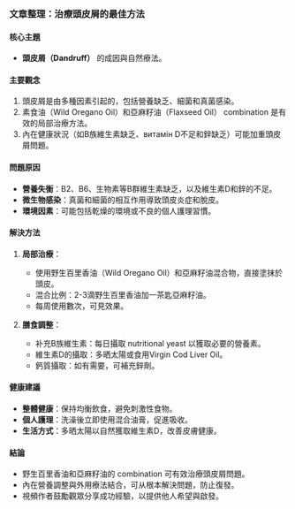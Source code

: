 ### 文章整理：治療頭皮屑的最佳方法

#### 核心主題
- **頭皮屑（Dandruff）** 的成因與自然療法。

#### 主要觀念
1. 頭皮屑是由多種因素引起的，包括營養缺乏、細菌和真菌感染。
2. 素食油（Wild Oregano Oil）和亞麻籽油（Flaxseed Oil） combination 是有效的局部治療方法。
3. 內在健康狀況（如B族維生素缺乏、витамін D不足和鋅缺乏）可能加重頭皮屑問題。

#### 問題原因
- **營養失衡**：B2、B6、生物素等B群維生素缺乏，以及維生素D和鋅的不足。
- **微生物感染**：真菌和細菌的相互作用導致頭皮炎症和脫皮。
- **環境因素**：可能包括乾燥的環境或不良的個人護理習慣。

#### 解決方法
1. **局部治療**：
   - 使用野生百里香油（Wild Oregano Oil）和亞麻籽油混合物，直接塗抹於頭皮。
   - 混合比例：2-3滴野生百里香油加一茶匙亞麻籽油。
   - 每周使用數次，可見效果。

2. **膳食調整**：
   - 补充B族維生素：每日攝取 nutritional yeast 以獲取必要的營養素。
   - 維生素D的攝取：多晒太陽或食用Virgin Cod Liver Oil。
   - 鈣質攝取：如有需要，可補充鋅劑。

#### 健康建議
- **整體健康**：保持均衡飲食，避免刺激性食物。
- **個人護理**：洗澡後立即使用混合油膏，促進吸收。
- **生活方式**：多晒太陽以自然獲取維生素D，改善皮膚健康。

#### 結論
- 野生百里香油和亞麻籽油的 combination 可有效治療頭皮屑問題。
- 內在營養調整與外用療法結合，可从根本解決問題，防止復發。
- 視頻作者鼓勵觀眾分享成功經驗，以提供他人希望與啟發。